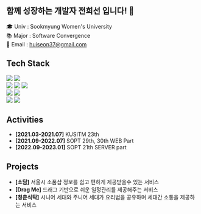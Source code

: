 ## 함께 성장하는 개발자 전희선 입니다! :raised_hands:

🎓 Univ : Sookmyung Women's University<br>
📚 Major : Software Convergence<br>
📩 Email : huiseon37@gmail.com


## Tech Stack
<span>
<img src="https://img.shields.io/badge/-JavaScript-%23F7DF1E?style=for-the-badge&logo=JavaScript&logoColor=black">
<img src="https://img.shields.io/badge/-TypeScript-%233178C6?style=for-the-badge&logo=TypeScript&logoColor=black">
 <br>
<img src="https://img.shields.io/badge/-HTML-%23E34F26?style=for-the-badge&logo=HTML5&logoColor=black">
<img src="https://img.shields.io/badge/-CSS-%231572B6?style=for-the-badge&logo=CSS3&logoColor=black">
<img src="https://img.shields.io/badge/styled-component-e084c6?style=for-the-badge&logo=styled-components&logoColor=white"/>
 <br>
<img src="https://img.shields.io/badge/-React-%2361DAFB?style=for-the-badge&logo=React&logoColor=black">
<img src="https://img.shields.io/badge/-Next.js-black?style=for-the-badge&logo=Next.js&logoColor=white">
 <br>
<img src="https://img.shields.io/badge/-Recoil-3578e5?style=for-the-badge&logo=React&logoColor=white"/>
<img src="https://img.shields.io/badge/-React Query-FF4154?style=for-the-badge&logo=React&logoColor=white">
</span>

## Activities
- **[2021.03-2021.07]** KUSITM 23th
- **[2021.09-2022.07]** SOPT 29th, 30th WEB Part
- **[2022.09-2023.01]** SOPT 21th SERVER part

## Projects
- **[소담]** 서울시 소품샵 정보를 쉽고 편하게 제공받을수 있는 서비스 <!-- [👉Link](https://sodam.me/) -->
- **[Drag Me]** 드래그 기반으로 쉬운 일정관리를 제공해주는 서비스 
- **[청춘식탁]** 시니어 세대와 주니어 세대가 요리법을 공유하며 세대간 소통을 제공하는 서비스
<!-- 
## Github Stats
![Anurag's GitHub stats](https://github-readme-stats.vercel.app/api?username=huiseon37&&show_icons=true&theme=dracula)
 -->
<!-- [![Hits](https://hits.seeyoufarm.com/api/count/incr/badge.svg?url=https%3A%2F%2Fgithub.com%2Fhuiseon37&count_bg=%23FF5CD0&title_bg=%23555555&icon=&icon_color=%23E7E7E7&title=hits&edge_flat=false)](https://hits.seeyoufarm.com) -->
